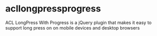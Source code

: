 # acllongpressprogress
ACL LongPress With Progress is a jQuery plugin that makes it easy to support long press on on mobile devices and desktop browsers
